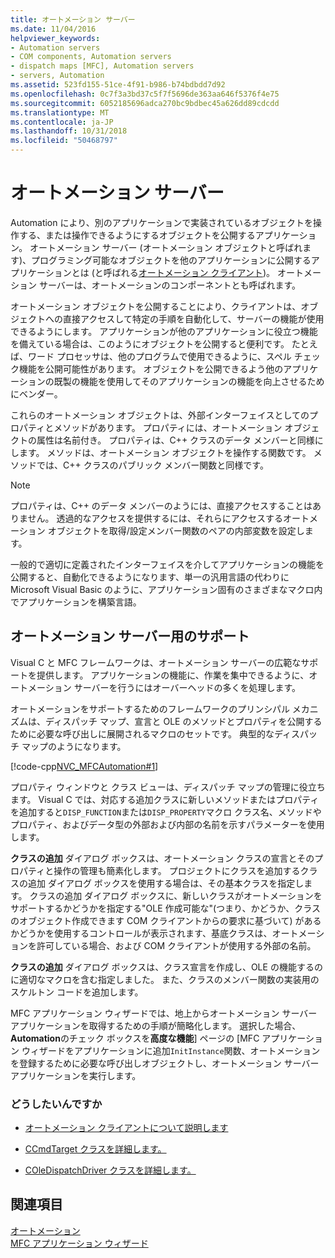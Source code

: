 ```yaml
---
title: オートメーション サーバー
ms.date: 11/04/2016
helpviewer_keywords:
- Automation servers
- COM components, Automation servers
- dispatch maps [MFC], Automation servers
- servers, Automation
ms.assetid: 523fd155-51ce-4f91-b986-b74bdbdd7d92
ms.openlocfilehash: 0c7f3a3bd37c5f7f5696de363aa646f5376f4e75
ms.sourcegitcommit: 6052185696adca270bc9bdbec45a626dd89cdcdd
ms.translationtype: MT
ms.contentlocale: ja-JP
ms.lasthandoff: 10/31/2018
ms.locfileid: "50468797"
---
```

# <a name="automation-servers"></a>オートメーション サーバー

Automation により、別のアプリケーションで実装されているオブジェクトを操作する、または操作できるようにするオブジェクトを公開するアプリケーション。 オートメーション サーバー (オートメーション オブジェクトと呼ばれます)、プログラミング可能なオブジェクトを他のアプリケーションに公開するアプリケーションとは (と呼ばれる[オートメーション クライアント](../mfc/automation-clients.md))。 オートメーション サーバーは、オートメーションのコンポーネントとも呼ばれます。

オートメーション オブジェクトを公開することにより、クライアントは、オブジェクトへの直接アクセスして特定の手順を自動化して、サーバーの機能が使用できるようにします。 アプリケーションが他のアプリケーションに役立つ機能を備えている場合は、このようにオブジェクトを公開すると便利です。 たとえば、ワード プロセッサは、他のプログラムで使用できるように、スペル チェック機能を公開可能性があります。 オブジェクトを公開できるよう他のアプリケーションの既製の機能を使用してそのアプリケーションの機能を向上させるためにベンダー。

これらのオートメーション オブジェクトは、外部インターフェイスとしてのプロパティとメソッドがあります。 プロパティには、オートメーション オブジェクトの属性は名前付き。 プロパティは、C++ クラスのデータ メンバーと同様にします。 メソッドは、オートメーション オブジェクトを操作する関数です。 メソッドでは、C++ クラスのパブリック メンバー関数と同様です。

> [!NOTE]
>  プロパティは、C++ のデータ メンバーのようには、直接アクセスすることはありません。 透過的なアクセスを提供するには、それらにアクセスするオートメーション オブジェクトを取得/設定メンバー関数のペアの内部変数を設定します。

一般的で適切に定義されたインターフェイスを介してアプリケーションの機能を公開すると、自動化できるようになります、単一の汎用言語の代わりに Microsoft Visual Basic のように、アプリケーション固有のさまざまなマクロ内でアプリケーションを構築言語。

##  <a name="_core_support_for_automation_servers"></a> オートメーション サーバー用のサポート

Visual C と MFC フレームワークは、オートメーション サーバーの広範なサポートを提供します。 アプリケーションの機能に、作業を集中できるように、オートメーション サーバーを行うにはオーバーヘッドの多くを処理します。

オートメーションをサポートするためのフレームワークのプリンシパル メカニズムは、ディスパッチ マップ、宣言と OLE のメソッドとプロパティを公開するために必要な呼び出しに展開されるマクロのセットです。 典型的なディスパッチ マップのようになります。

[!code-cpp[NVC_MFCAutomation#1](../mfc/codesnippet/cpp/automation-servers_1.cpp)]

プロパティ ウィンドウと クラス ビューは、ディスパッチ マップの管理に役立ちます。 Visual C では、対応する追加クラスに新しいメソッドまたはプロパティを追加すると`DISP_FUNCTION`または`DISP_PROPERTY`マクロ クラス名、メソッドやプロパティ、およびデータ型の外部および内部の名前を示すパラメーターを使用します。

**クラスの追加** ダイアログ ボックスは、オートメーション クラスの宣言とそのプロパティと操作の管理も簡素化します。 プロジェクトにクラスを追加するクラスの追加 ダイアログ ボックスを使用する場合は、その基本クラスを指定します。 クラスの追加 ダイアログ ボックスに、新しいクラスがオートメーションをサポートするかどうかを指定する"OLE 作成可能な"(つまり、かどうか、クラスのオブジェクト作成できます COM クライアントからの要求に基づいて) があるかどうかを使用するコントロールが表示されます、基底クラスは、オートメーションを許可している場合、および COM クライアントが使用する外部の名前。

**クラスの追加** ダイアログ ボックスは、クラス宣言を作成し、OLE の機能するのに適切なマクロを含む指定しました。 また、クラスのメンバー関数の実装用のスケルトン コードを追加します。

MFC アプリケーション ウィザードでは、地上からオートメーション サーバー アプリケーションを取得するための手順が簡略化します。 選択した場合、 **Automation**のチェック ボックスを**高度な機能**] ページの [MFC アプリケーション ウィザードをアプリケーションに追加`InitInstance`関数、オートメーションを登録するために必要な呼び出しオブジェクトし、オートメーション サーバー アプリケーションを実行します。

### <a name="what-do-you-want-to-do"></a>どうしたいんですか

- [オートメーション クライアントについて説明します](../mfc/automation-clients.md)

- [CCmdTarget クラスを詳細します。](../mfc/reference/ccmdtarget-class.md)

- [COleDispatchDriver クラスを詳細します。](../mfc/reference/coledispatchdriver-class.md)

## <a name="see-also"></a>関連項目

[オートメーション](../mfc/automation.md)<br/>
[MFC アプリケーション ウィザード](../mfc/reference/mfc-application-wizard.md)

